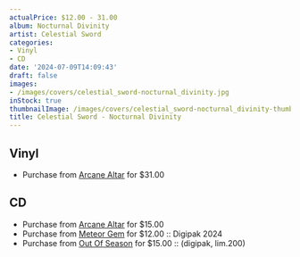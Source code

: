 ```yaml
---
actualPrice: $12.00 - 31.00
album: Nocturnal Divinity
artist: Celestial Sword
categories:
- Vinyl
- CD
date: '2024-07-09T14:09:43'
draft: false
images:
- /images/covers/celestial_sword-nocturnal_divinity.jpg
inStock: true
thumbnailImage: /images/covers/celestial_sword-nocturnal_divinity-thumb.jpg
title: Celestial Sword - Nocturnal Divinity
---
```


## Vinyl
* Purchase from [Arcane Altar](https://arcanealtar.bigcartel.com/product/celestial-sword-nocturnal-divinity-12-lp) for $31.00
## CD
* Purchase from [Arcane Altar](https://arcanealtar.bigcartel.com/product/celestial-sword-nocturnal-divinity-cd) for $15.00
* Purchase from [Meteor Gem](https://meteor-gem.com/products/celestial-sword-nocturnal-divinity-cd) for $12.00 :: Digipak 2024
* Purchase from [Out Of Season](https://www.outofseasonlabel.com/products/celestial-sword-nocturnal-divinity-cd-digipak) for $15.00 :: (digipak, lim.200)

